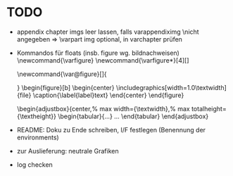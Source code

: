 # TODO
- appendix chapter imgs leer lassen, falls varappendiximg \nicht angegeben => \varpart img optional, in varchapter prüfen

- Kommandos für floats (insb. figure wg. bildnachweisen)
    \newcommand{\varfigure}
    \newcommand{\varfigure*}[4][]

    \newcommand{\var@figure}[]{

    }
    \begin{figure}[b]
        \begin{center}
            \includegraphics[width=1.0\textwidth]{file}
            \caption{\label{label}text}
        \end{center}
    \end{figure}

    \begin{adjustbox}{center,%
    max width={\textwidth},%
    max totalheight={\textheight}}
        \begin{tabular}{...}
            ...
        \end{tabular}
    \end{adjustbox}

- README: Doku zu Ende schreiben, I/F festlegen (Benennung der environments)
- zur Auslieferung: neutrale Grafiken
- log checken
